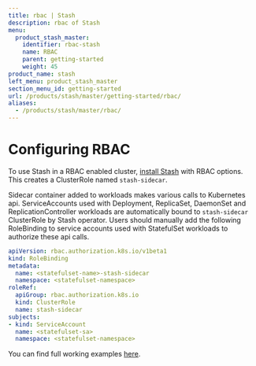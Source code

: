 ```yaml
---
title: rbac | Stash
description: rbac of Stash
menu:
  product_stash_master:
    identifier: rbac-stash
    name: RBAC
    parent: getting-started
    weight: 45
product_name: stash
left_menu: product_stash_master
section_menu_id: getting-started
url: /products/stash/master/getting-started/rbac/
aliases:
  - /products/stash/master/rbac/
---
```


# Configuring RBAC

To use Stash in a RBAC enabled cluster, [install Stash](/docs/install.md) with RBAC options. This creates a ClusterRole named `stash-sidecar`.

Sidecar container added to workloads makes various calls to Kubernetes api. ServiceAccounts used with Deployment, ReplicaSet, DaemonSet and ReplicationController workloads are automatically bound to `stash-sidecar` ClusterRole by Stash operator. Users should manually add the following RoleBinding to service accounts used with StatefulSet workloads to authorize these api calls.

```yaml
apiVersion: rbac.authorization.k8s.io/v1beta1
kind: RoleBinding
metadata:
  name: <statefulset-name>-stash-sidecar
  namespace: <statefulset-namespace>
roleRef:
  apiGroup: rbac.authorization.k8s.io
  kind: ClusterRole
  name: stash-sidecar
subjects:
- kind: ServiceAccount
  name: <statefulset-sa>
  namespace: <statefulset-namespace>
```

You can find full working examples [here](/docs/examples/workloads).
